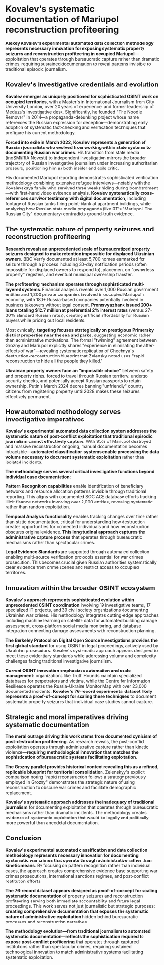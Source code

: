# Kovalev's systematic documentation of Mariupol reconstruction profiteering

**Alexey Kovalev's experimental automated data collection methodology represents necessary innovation for exposing systematic property seizures and reconstruction profiteering in occupied Mariupol**—exploitation that operates through bureaucratic capture rather than dramatic crimes, requiring sustained documentation to reveal patterns invisible to traditional episodic journalism.

## Kovalev's investigative credentials and evolution

**Kovalev emerges as uniquely positioned for sophisticated OSINT work on occupied territories**, with a Master's in International Journalism from City University London, over 20 years of experience, and former leadership of Meduza's investigative desk. Significantly, he founded "The Noodle Remover" in 2014—a propaganda-debunking project whose name references the Russian expression for deception—demonstrating early adoption of systematic fact-checking and verification techniques that prefigure his current methodology.

**Forced into exile in March 2022, Kovalev represents a generation of Russian journalists who evolved from working within state systems to documenting Russian war crimes**. His transition from state media (inoSMI/RIA Novosti) to independent investigation mirrors the broader trajectory of Russian investigative journalism under increasing authoritarian pressure, positioning him as both insider and exile critic.

His documented Mariupol reporting demonstrates sophisticated verification methodology combining extensive refugee interviews—notably with the Kovalevskaya family who survived three weeks hiding during bombardment—with first-hand video evidence analysis. **Kovalev systematically cross-references survivor testimony with digital documentation**, including footage of Russian tanks firing point-blank at apartment buildings, while analyzing how Russian state media propaganda (like RT's "Mariupol: The Russian City" documentary) contradicts ground-truth evidence.

## The systematic nature of property seizures and reconstruction profiteering

**Research reveals an unprecedented scale of bureaucratized property seizures designed to make retention impossible for displaced Ukrainian owners**. BBC Verify documented at least 5,700 homes earmarked for seizure through a process including 30-day notification periods (often impossible for displaced owners to respond to), placement on "ownerless property" registers, and eventual municipal ownership transfer.

**The profiteering mechanism operates through sophisticated multi-layered systems**. Financial analysis reveals over 1,000 Russian government entities and 1,200 private companies involved in occupied Mariupol's economy, with 180+ Russia-based companies potentially involved in business takeovers without legal consent. **Promsvyazbank issued 200+ loans totaling $12.7 million at preferential 2% interest rates** (versus 27-30% standard Russian rates), creating artificial affordability for Russian buyers while pricing out local residents.

Most cynically, **targeting focuses strategically on prestigious Primorsky district properties near the sea and parks**, suggesting economic rather than administrative motivations. The formal "twinning" agreement between Grozny and Mariupol explicitly shares "experience in eliminating the after-effects of war"—revealing systematic replication of Chechnya's destruction-reconstruction blueprint that Zelensky noted uses "rapid reconstruction to hide all the people they killed."

**Ukrainian property owners face an "impossible choice"** between safety and property rights, forced to travel through Russian territory, undergo security checks, and potentially accept Russian passports to retain ownership. Putin's March 2024 decree banning "unfriendly" country citizens from registering property until 2028 makes these seizures effectively permanent.

## How automated methodology serves investigative imperatives

**Kovalev's experimental automated data collection system addresses the systematic nature of post-conflict exploitation that traditional episodic journalism cannot effectively capture**. With 95% of Mariupol destroyed and massive reconstruction ongoing, manual documentation becomes intractable—**automated classification systems enable processing the data volume necessary to document systematic exploitation** rather than isolated incidents.

**The methodology serves several critical investigative functions beyond individual case documentation**:

**Pattern Recognition capabilities** enable identification of beneficiary networks and resource allocation patterns invisible through traditional reporting. This aligns with documented SOC ACE database efforts tracking illicit finance networks involving over 2,000 entities, revealing systematic rather than random exploitation.

**Temporal Analysis functionality** enables tracking changes over time rather than static documentation, critical for understanding how destruction creates opportunities for connected individuals and how reconstruction obscures original evidence. **This longitudinal approach captures the administrative capture process** that operates through bureaucratic mechanisms rather than spectacular crimes.

**Legal Evidence Standards** are supported through automated collection enabling multi-source verification protocols essential for war crimes prosecution. This becomes crucial given Russian authorities systematically clear evidence from crime scenes and restrict access to occupied territories.

## Innovation within the broader OSINT ecosystem

**Kovalev's approach represents sophisticated evolution within unprecedented OSINT coordination** involving 19 investigative teams, 17 specialized IT projects, and 39 civil society organizations documenting Ukrainian war crimes. His methodology integrates cutting-edge approaches including machine learning on satellite data for automated building damage assessment, cross-platform social media monitoring, and database integration connecting damage assessments with reconstruction planning.

**The Berkeley Protocol on Digital Open Source Investigations provides the first global standard** for using OSINT in legal proceedings, actively used by Ukrainian prosecutors. Kovalev's systematic approach appears designed to meet these evidentiary standards while addressing volume and complexity challenges facing traditional investigative journalism.

**Current OSINT innovation emphasizes automation and scale management**: organizations like Truth Hounds maintain specialized databases for perpetrators and victims, while the Centre for Information Resilience operates the Russia-Ukraine Monitor Map with over 23,000 documented incidents. **Kovalev's 76-record experimental dataset likely represents a proof-of-concept for scaling these techniques** to document systematic property seizures that individual case studies cannot capture.

## Strategic and moral imperatives driving systematic documentation

**The moral outrage driving this work stems from documented cynicism of post-destruction profiteering**. As research reveals, the post-conflict exploitation operates through administrative capture rather than kinetic violence—**requiring methodological innovation that matches the sophistication of bureaucratic systems facilitating exploitation**.

**The Grozny parallel provides historical context revealing this as a refined, replicable blueprint for territorial consolidation**. Zelenskyy's explicit comparison noting "rapid reconstruction follows a strategy previously employed in Grozny" demonstrates the strategic nature of using reconstruction to obscure war crimes and facilitate demographic replacement.

**Kovalev's systematic approach addresses the inadequacy of traditional journalism** for documenting exploitation that operates through bureaucratic mechanisms rather than dramatic incidents. The methodology creates evidence of systematic exploitation that would be legally and politically more powerful than anecdotal documentation.

## Conclusion

**Kovalev's experimental automated classification and data collection methodology represents necessary innovation for documenting systematic war crimes that operate through administrative rather than kinetic means**. By focusing on pattern recognition rather than individual cases, the approach creates comprehensive evidence base supporting war crimes prosecutions, international sanctions regimes, and post-conflict restitution efforts.

**The 76-record dataset appears designed as proof-of-concept for scaling systematic documentation** of property seizures and reconstruction profiteering serving both immediate accountability and future legal proceedings. This work serves not just journalistic but strategic purposes: **creating comprehensive documentation that exposes the systematic nature of administrative exploitation** hidden behind bureaucratic processes and reconstruction narratives.

**The methodology evolution—from traditional journalism to automated systematic documentation—reflects the sophistication required to expose post-conflict profiteering** that operates through captured institutions rather than spectacular crimes, requiring sustained technological innovation to match administrative systems facilitating systematic exploitation.
